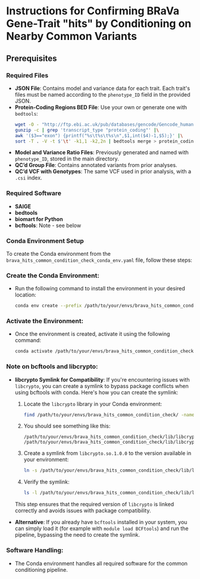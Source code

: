 # Instructions for Confirming BRaVa Gene-Trait "hits" by Conditioning on Nearby Common Variants 

## Prerequisites

### Required Files
- **JSON File**: Contains model and variance data for each trait. Each trait's files must be named according to the `phenotype_ID` field in the provided JSON.
- **Protein-Coding Regions BED File**: Use your own or generate one with `bedtools`:
  ```sh
  wget -O - "http://ftp.ebi.ac.uk/pub/databases/gencode/Gencode_human/release_47/gencode.v47.annotation.gtf.gz" |\
  gunzip -c | grep 'transcript_type "protein_coding"' |\
  awk '($3=="exon") {printf("%s\t%s\t%s\n",$1,int($4)-1,$5);}' |\
  sort -T . -V -t $'\t' -k1,1 -k2,2n | bedtools merge > protein_coding_regions_hg38_no_padding_no_UTR_v47.bed
  ```
- **Model and Variance Ratio Files**: Previously generated and named with `phenotype_ID`, stored in the main directory.
- **QC’d Group File**: Contains annotated variants from prior analyses.
- **QC’d VCF with Genotypes**: The same VCF used in prior analysis, with a `.csi` index.

### Required Software
- **SAIGE**
- **bedtools**
- **biomart for Python**
- **bcftools**: Note - see below

### Conda Environment Setup

To create the Conda environment from the `brava_hits_common_condition_check_conda_env.yaml` file, follow these steps:

### **Create the Conda Environment:**
   - Run the following command to install the environment in your desired location:
     ```bash
     conda env create --prefix /path/to/your/envs/brava_hits_common_condition_check -f brava_hits_common_condition_check_conda_env.yaml
     ```

### **Activate the Environment:**
   - Once the environment is created, activate it using the following command:
     ```bash
     conda activate /path/to/your/envs/brava_hits_common_condition_check
     ```

### **Note on bcftools and libcrypto:**
  
- **libcrypto Symlink for Compatibility**: If you're encountering issues with `libcrypto`, you can create a symlink to bypass package conflicts when using bcftools with conda. Here's how you can create the symlink:

  1. Locate the `libcrypto` library in your Conda environment:
     ```bash
     find /path/to/your/envs/brava_hits_common_condition_check/ -name "*libcrypto*"
     ```
  2. You should see something like this:
     ```
     /path/to/your/envs/brava_hits_common_condition_check/lib/libcrypto.so
     /path/to/your/envs/brava_hits_common_condition_check/lib/libcrypto.so.3
     ```
  3. Create a symlink from `libcrypto.so.1.0.0` to the version available in your environment:
     ```bash
     ln -s /path/to/your/envs/brava_hits_common_condition_check/lib/libcrypto.so.3 /path/to/your/envs/brava_hits_common_condition_check/lib/libcrypto.so.1.0.0
     ```
  4. Verify the symlink:
     ```bash
     ls -l /path/to/your/envs/brava_hits_common_condition_check/lib/libcrypto.so.1.0.0
     ```

  This step ensures that the required version of `libcrypto` is linked correctly and avoids issues with package compatibility.

- **Alternative**: If you already have `bcftools` installed in your system, you can simply load it (for example with `module load BCFtools`) and run the pipeline, bypassing the need to create the symlink.

### **Software Handling:**
   - The Conda environment handles all required software for the common conditioning pipeline.